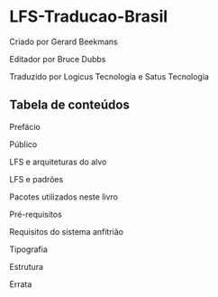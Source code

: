 # LFS-Traducao-Brasil


Criado por Gerard Beekmans

Editador por Bruce Dubbs

Traduzido por Logicus Tecnologia e Satus Tecnologia


## Tabela de conteúdos

Prefácio

Público

LFS e arquiteturas do alvo

LFS e padrões

Pacotes utilizados neste livro

Pré-requisitos

Requisitos do sistema anfitrião

Tipografia

Estrutura

Errata
